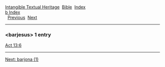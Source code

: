 [Intangible Textual Heritage](../../index)  [Bible](../index) 
[Index](index)   
[b Index](_b_)  
  [Previous](c01078)  [Next](c01080) 

------------------------------------------------------------------------

### &lt;barjesus&gt; 1 entry

[Act 13:6](../kjv/act013.htm#006)  

------------------------------------------------------------------------

[Next: barjona (1)](c01080)
